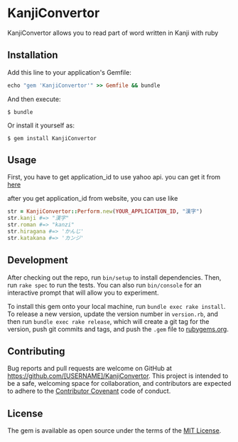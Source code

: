 # KanjiConvertor

KanjiConvertor allows you to read part of word written in Kanji with ruby

## Installation

Add this line to your application's Gemfile:

```ruby
echo "gem 'KanjiConvertor'" >> Gemfile && bundle
```

And then execute:

    $ bundle

Or install it yourself as:

    $ gem install KanjiConvertor

## Usage

First, you have to get application_id to use yahoo api.
you can get it from [here](https://e.developer.yahoo.co.jp/register)

after you get application_id from website, you can use like

```ruby
str = KanjiConvertor::Perform.new(YOUR_APPLICATION_ID, "漢字")
str.kanji #=> "漢字"
str.roman #=> "kanzi"
str.hiragana #=> 'かんじ'
str.katakana #=> 'カンジ'
```


## Development

After checking out the repo, run `bin/setup` to install dependencies. Then, run `rake spec` to run the tests. You can also run `bin/console` for an interactive prompt that will allow you to experiment.

To install this gem onto your local machine, run `bundle exec rake install`. To release a new version, update the version number in `version.rb`, and then run `bundle exec rake release`, which will create a git tag for the version, push git commits and tags, and push the `.gem` file to [rubygems.org](https://rubygems.org).

## Contributing

Bug reports and pull requests are welcome on GitHub at https://github.com/[USERNAME]/KanjiConvertor. This project is intended to be a safe, welcoming space for collaboration, and contributors are expected to adhere to the [Contributor Covenant](http://contributor-covenant.org) code of conduct.


## License

The gem is available as open source under the terms of the [MIT License](http://opensource.org/licenses/MIT).

